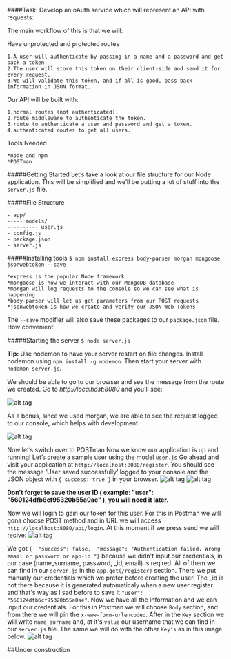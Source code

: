 ####Task: Develop an oAuth service which will represent an API with requests:

The main workflow of this is that we will:

Have unprotected and protected routes
```
1.A user will authenticate by passing in a name and a password and get back a token.
2.The user will store this token on their client-side and send it for every request.
3.We will validate this token, and if all is good, pass back information in JSON format.
```
Our API will be built with:
```
1.normal routes (not authenticated).
2.route middleware to authenticate the token.
3.route to authenticate a user and password and get a token.
4.authenticated routes to get all users.
```
Tools Needed
```
*node and npm
*POSTman
```
#####Getting Started
Let’s take a look at our file structure for our Node application. This will be simplified and we’ll be putting a lot of stuff into the `server.js` file.

#####File Structure
```
- app/
----- models/
---------- user.js
- config.js
- package.json
- server.js
```

#####Installing tools
`$ npm install express body-parser morgan mongoose jsonwebtoken --save`
```
*express is the popular Node framework
*mongoose is how we interact with our MongoDB database
*morgan will log requests to the console so we can see what is happening
*body-parser will let us get parameters from our POST requests
*jsonwebtoken is how we create and verify our JSON Web Tokens
```
The `--save` modifier will also save these packages to our `package.json` file. How convenient!

#####Starting the server
`$ node server.js`

**Tip:** Use nodemon to have your server restart on file changes. Install nodemon using `npm install -g nodemon`. Then start your server with `nodemon server.js`.

We should be able to go to our browser and see the message from the route we created. Go to *http://localhost:8080* and you’ll see:

![alt tag](https://raw.githubusercontent.com/CristianChris/IPP/master/Laboratory_1/Images/1.png "First image")

As a bonus, since we used morgan, we are able to see the request logged to our console, which helps with development.

![alt tag](https://raw.githubusercontent.com/CristianChris/IPP/master/Laboratory_1/Images/2.png "Second image")

Now let’s switch over to POSTman
Now we know our application is up and running! Let’s create a sample user using the model `user.js`
Go ahead and visit your application at `http://localhost:8080/register`. You should see the message ‘User saved successfully’ logged to your console and the JSON object with `{ success: true }` in your browser.
![alt tag](https://raw.githubusercontent.com/CristianChris/IPP/master/Laboratory_1/Images/4.png "Postman create user image")
![alt tag](https://raw.githubusercontent.com/CristianChris/IPP/master/Laboratory_1/Images/3.png "Terminal Create user image")

**Don't forget to save the user ID ( example: "user": "560124dfb6cf95320b55a0ae" ), you will need it later.**

Now we will login to gain our token for this user. For this in Postman we will gona choose POST method and in URL we will access `http://localhost:8080/api/login`. At this moment if we press send we will recive:
![alt tag](https://raw.githubusercontent.com/CristianChris/IPP/master/Laboratory_1/Images/5.png "Login user without credentials")

We got `{  "success": false,  "message": "Authentication failed. Wrong email or password or app-id."}` because we didn't input our credentials, in our case (name_surname, password, _id, email) is reqired. All of them we can find in our `server.js` in the `app.get(/register)` section. There we put manualy our credentials which we prefer before creating the user. The _id is not there because it is generated automaticaly when a new user register and that's way as I sad before to save it `"user": "560124dfb6cf95320b55a0ae"`.
Now we have all the information and we can input our credentials. For this in Postman we will choose `Body` section, and from there we will pin the `x-www-form-urlencoded`. After in the `Key` section we will write `name_surname` and, at it's `value` our username that we can find in our `server.js` file. The same we will do with the other `Key's` as in this image below.
![alt tag](https://raw.githubusercontent.com/CristianChris/IPP/master/Laboratory_1/Images/6.png "Login user with the correct credentials")




##Under construction
